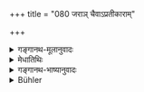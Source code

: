 +++
title = "080 जराञ् चैवाऽप्रतीकाराम्"

+++

<details><summary>गङ्गानथ-मूलानुवादः</summary>

Separations from relations and loved ones, dwelling with the wicked, acquiring wealth and losing it, making of friends and enemies.—(79)


Inevitable decrepitude, the pangs of sickness, various forms of afflictions and unconquerable death.—(80)
</details>

<details><summary>मेधातिथिः</summary>

एताव् अप्य् उक्तार्थौ ॥ १२.७९–८० ॥
</details>

<details><summary>गङ्गानथ-भाष्यानुवादः</summary>

**(verses 12.79-80)  
**

The meaning of these two verses is clear.—(79-80)
</details>

<details><summary>Bühler</summary>

080	Old age against which there is no remedy, the pangs of diseases, afflictions of many various kinds, and (finally) unconquerable death.
</details>
